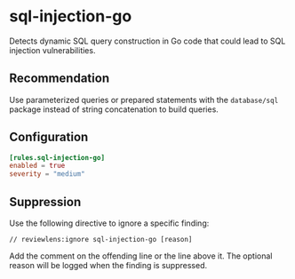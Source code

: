# sql-injection-go

Detects dynamic SQL query construction in Go code that could lead to SQL injection vulnerabilities.

## Recommendation

Use parameterized queries or prepared statements with the `database/sql` package instead of string concatenation to build queries.

## Configuration

```toml
[rules.sql-injection-go]
enabled = true
severity = "medium"
```

## Suppression

Use the following directive to ignore a specific finding:

```text
// reviewlens:ignore sql-injection-go [reason]
```

Add the comment on the offending line or the line above it. The optional reason
will be logged when the finding is suppressed.

